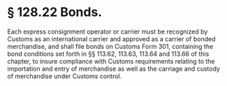 # § 128.22   Bonds.

Each express consignment operator or carrier must be recognized by Customs as an international carrier and approved as a carrier of bonded merchandise, and shall file bonds on Customs Form 301, containing the bond conditions set forth in §§ 113.62, 113.63, 113.64 and 113.66 of this chapter, to insure compliance with Customs requirements relating to the importation and entry of merchandise as well as the carriage and custody of merchandise under Customs control.




